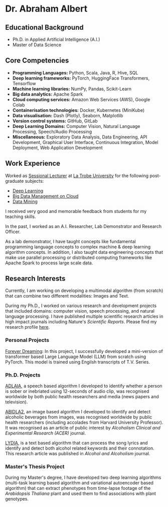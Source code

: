 # Dr. Abraham Albert

## Educational Background 
* Ph.D. in Applied Artificial Intelligence (A.I.)
* Master of Data Science

## Core Competencies
* **Programming Languages:** Python, Scala, Java, R, Hive, SQL
* **Deep learning frameworks:** PyTorch, HuggingFace Transformers, Tensorflow 
* **Machine learning libraries:** NumPy, Pandas, Scikit-Learn
* **Big data analytics:** Apache Spark
* **Cloud computing services:** Amazon Web Services (AWS), Google Colab 
* **Containerisation technologies:** Docker, Kubernetes (MiniKube)
* **Data visualisation:** Dash (Plotly), Seaborn, Matplotlib
* **Version control systems:** GitHub, GitLab
* **Deep Learning Domains:** Computer Vision, Natural Language Processing, 
  Speech/Audio Processing
* **Miscellaneous:** Exploratory Data Analysis, Data Engineering, API Development, Graphical User 
  Interface, Continuous Integration, Model Deployment, 
  Web Application Development  

## Work Experience 
Worked as [Sessional Lecturer](https://scholars.latrobe.edu.au/abonela/) at 
[La Trobe University](https://www.latrobe.edu.au) 
for the following post-graduate subjects: 
* [Deep Learning](https://handbook.latrobe.edu.au/subjects/2024/CSE5DL?year=2024)
* [Big Data Management on Cloud](https://handbook.latrobe.edu.au/subjects/2023/CSE5BDC?year=2023)
* [Data Mining](https://handbook.latrobe.edu.au/subjects/2023/CSE5DMI?year=2023) 

I received very good and memorable feedback from students for my teaching 
skills.

In the past, I worked as an A.I. Researcher, Lab Demonstrator and Research 
Officer.

As a lab demonstrator, I have taught concepts like fundamental 
programming language concepts to complex machine & deep learning 
algorithm concepts. In addition, I also taught data engineering concepts 
that make use parallel processing or distributed computing frameworks like Apache 
Spark to process large scale data.


## Research Interests
Currently, I am working on developing a multimodal algorithm (from scratch) 
that can combine two different modalities: Images and Text.

During my Ph.D., I worked on various research and development projects that 
included domains: computer vision, speech processing, and natural language 
processing. I have published multiple scientific research articles in high impact 
journals including Nature's _Scientific Reports_. Please find my research profile [here](https://scholars.latrobe.edu.au/abonela/publications).

### Personal Projects
[Forever Dreaming](https://github.com/abrahamalbert18/ForeverDreaming): In 
this project, I successfully developed a mini-version of transformer based 
Large Language Model (LLM) from scratch using PyTorch. This model is trained using 
Engilsh transcripts of T.V. Series.

### Ph.D. Projects
[ADLAIA](https://www.sciencedirect.com/science/article/abs/pii/S0741832922001288?via%3Dihub), a speech based algorithm I developed to identify whether a person is 
sober or inebriated using 12-seconds of audio clip, was recognised worldwide by both 
public health researchers and media (news papers and television).

[ABIDLA2](https://onlinelibrary.wiley.com/doi/10.1111/acer.14925), an 
image based algorithm I developed to identify and detect alcoholic beverages 
from images, was recognised worldwide by public health researchers 
(including accolades from Harvard University Professor).
It was recognised as an article of public interest by _Alcoholism Clinical and 
Experimental Research (ACER)_ journal.

[LYDIA](https://academic.oup.com/alcalc/article/59/2/agad088/7564671), is a 
text based algorithm that can process the song lyrics and identify and detect 
both alcohol related keywords and their connotation. This research article 
was published in _Alcohol and Alcoholism_ journal. 

### Master's Thesis Project
During my Master's degree, I have developed two deep learning algorithms 
(multi-task learning based algorithm and variational autoencoder based 
algorithm) that can extract phenotypes from time-lapse footage of the 
_Arabidopsis Thaliana_ plant and used them to find associations with plant genotypes.

